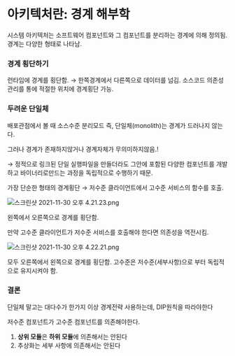 # 아키텍처란: 경계 해부학

시스템 아키텍처는 소프트웨어 컴포넌트와 그 컴포넌트를 분리하는 경계에 의해 정의됨.
경계는 다양한 형태로 나타남.

### 경계 횡단하기

런타임에 경계를 횡단함.
→ 한쪽경계에서 다른쪽으로 데이터를 넘김.
소스코드 의존성관리를 통에 적절한 위치에 경계횡단 가능.

### 두려운 단일체

배포관점에서 볼 때 소스수준 분리모드 즉, 단일체(monolith)는 경계가 드러나지 않는다.

그러나 경계가 존재하지않거나 경계자체가 무의미하지않음.!

→ 정적으로 링크된 단일 실행파일을 만들더라도 그안에 포함된 다양한 컴포넌트를 개발하고 바이너리로만드는 과정을 독립적으로 수행하기 때문.

가장 단순한 형태의 경계횡단 → 저수준 클라이언트에서 고수준 서비스의 함수를 호출.

![스크린샷 2021-11-30 오후 4.21.23.png](https://s3-us-west-2.amazonaws.com/secure.notion-static.com/577e9a05-a54c-4efb-994a-829cf5c3d5b1/스크린샷_2021-11-30_오후_4.21.23.png)

왼쪽에서 오른쪽으로 경계를 횡단함.

만약 고수준 클라이언트가 저수준 서비스를 호출해야 한다면 의존성을 역전시킴.

![스크린샷 2021-11-30 오후 4.22.21.png](https://s3-us-west-2.amazonaws.com/secure.notion-static.com/35a7e630-f3c8-4889-b5ac-70dc45bacd77/스크린샷_2021-11-30_오후_4.22.21.png)

모두 오른쪽에서 왼쪽으로 경계를 횡단함.
고수준은 저수준(세부사항)으로 부터 독립적으로 유지시켜야 함.

### 결론

단일체 말고는 대다수가 한가지 이상 경계전략 사용하는데, DIP원칙을 따라야한다

저수준 컴포넌트가 고수준 컴포넌트를 의존해야한다.

1. **상위 모듈**은 **하위 모듈**에 의존해서는 안된다
2. 추상화는 세부 사항에 의존해서는 안된다
